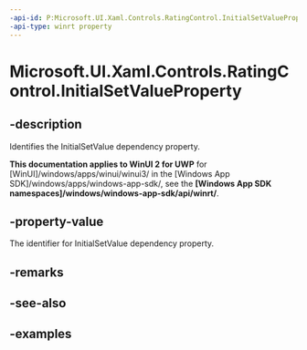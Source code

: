 ```yaml
---
-api-id: P:Microsoft.UI.Xaml.Controls.RatingControl.InitialSetValueProperty
-api-type: winrt property
---
```

<!-- Property syntax.
public DependencyProperty InitialSetValueProperty { get; }
-->

# Microsoft.UI.Xaml.Controls.RatingControl.InitialSetValueProperty


## -description

Identifies the InitialSetValue dependency property.


**This documentation applies to WinUI 2 for UWP** for [WinUI]/windows/apps/winui/winui3/ in the [Windows App SDK]/windows/apps/windows-app-sdk/, see the **[Windows App SDK namespaces]/windows/windows-app-sdk/api/winrt/**.

## -property-value

The identifier for InitialSetValue dependency property.


## -remarks


## -see-also


## -examples


